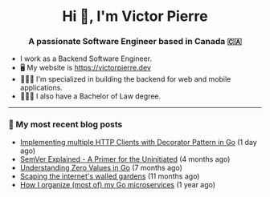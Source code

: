 <h1 align="center">Hi 👋, I'm Victor Pierre</h1>
<h3 align="center">A passionate Software Engineer based in Canada 🇨🇦</h3>

- I work as a Backend Software Engineer.
- 🖥 My website is https://victorpierre.dev
- 👨🏻‍💻 I'm specialized in building the backend for web and mobile applications.
- 👨🏻‍⚖️ I also have a Bachelor of Law degree.

---

### 📝 My most recent blog posts

- [Implementing multiple HTTP Clients with Decorator Pattern in Go](https://victorpierre.dev/articles/decorator-pattern-in-go/) (1 day ago)
- [SemVer Explained - A Primer for the Uninitiated](https://victorpierre.dev/articles/semver-for-the-uninitiated/) (4 months ago)
- [Understanding Zero Values in Go](https://victorpierre.dev/articles/zero-values-in-go/) (7 months ago)
- [Scaping the internet&#39;s walled gardens](https://victorpierre.dev/articles/scaping-internet-walled-gardens/) (11 months ago)
- [How I organize (most of) my Go microservices](https://victorpierre.dev/articles/my-go-project-organization/) (1 year ago)
